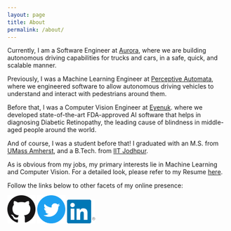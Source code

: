 ```yaml
---
layout: page
title: About
permalink: /about/
---
```


Currently, I am a Software Engineer at <a href="https://aurora.tech/" target="_blank">Aurora</a>, where we are building autonomous driving capabilities for trucks and cars, in a safe, quick, and scalable manner.

Previously, I was a Machine Learning Engineer at <a href="https://www.perceptiveautomata.com/" target="_blank">Perceptive Automata</a>, where we engineered software to allow autonomous driving vehicles to understand and interact with pedestrians around them.

Before that, I was a Computer Vision Engineer at <a href="https://www.eyenuk.com/" target="_blank">Eyenuk</a>. where we developed state-of-the-art FDA-approved AI software that helps in diagnosing Diabetic Retinopathy, the leading cause of blindness in middle-aged people around the world.

And of course, I was a student before that! I graduated with an M.S. from <a href="https://www.cics.umass.edu/" target="_blank">UMass Amherst</a>, and a B.Tech. from <a href="https://cse.iitj.ac.in/" target="_blank">IIT Jodhpur</a>.

As is obvious from my jobs, my primary interests lie in Machine Learning and Computer Vision. For a detailed look, please refer to my Resume <a href="https://www.dropbox.com/s/n6778yfjp6zbiky/Nishit_Parekh_Resume.pdf" target="_blank">here</a>.

Follow the links below to other facets of my online presence:

<a href="https://www.github.com/parekhnish"><img src="../Images/Logos/github.png" alt="My GitHub Repositories" width="64"/></a>
<a href="https://www.twitter.com/parekhnish"><img src="../Images/Logos/twitter.png" alt="My Twitter Profile" width="64"/></a>
<a href="https://www.linkedin.com/in/nishit-parekh"><img src="../Images/Logos/linkedin.png" alt="My LinkedIn Profile" width="64"/></a>
